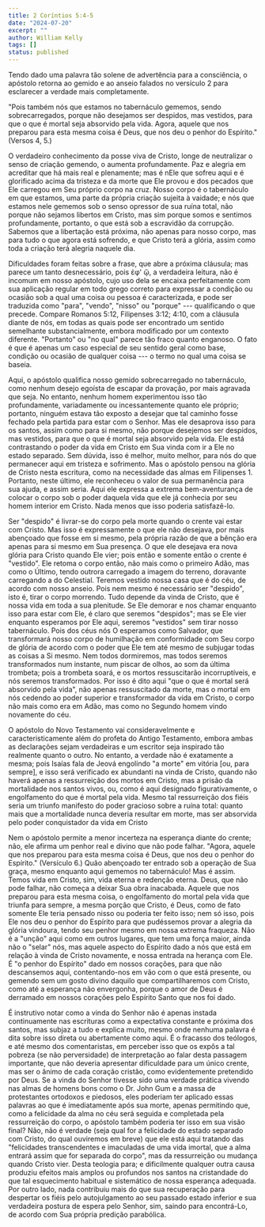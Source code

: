 ```yaml
---
title: 2 Coríntios 5:4-5
date: "2024-07-20"
excerpt: ""
author: William Kelly
tags: []
status: published
---
```


Tendo dado uma palavra tão solene de advertência para a consciência, o
apóstolo retorna ao gemido e ao anseio falados no versículo 2 para
esclarecer a verdade mais completamente.

\"Pois também nós que estamos no tabernáculo gememos, sendo
sobrecarregados, porque não desejamos ser despidos, mas vestidos, para
que o que é mortal seja absorvido pela vida. Agora, aquele que nos
preparou para esta mesma coisa é Deus, que nos deu o penhor do
Espírito.\" (Versos 4, 5.)

O verdadeiro conhecimento da posse viva de Cristo, longe de neutralizar
o senso de criação gemendo, o aumenta profundamente. Paz e alegria em
acreditar que há mais real e plenamente; mas é nEle que sofreu aqui e é
glorificado acima da tristeza e da morte que Ele provou e dos pecados
que Ele carregou em Seu próprio corpo na cruz. Nosso corpo é o
tabernáculo em que estamos, uma parte da própria criação sujeita à
vaidade; e nós que estamos nele gememos sob o senso opressor de sua
ruína total, não porque não sejamos libertos em Cristo, mas sim porque
somos e sentimos profundamente, portanto, o que está sob a escravidão da
corrupção. Sabemos que a libertação está próxima, não apenas para nosso
corpo, mas para tudo o que agora está sofrendo, e que Cristo terá a
glória, assim como toda a criação terá alegria naquele dia.

Dificuldades foram feitas sobre a frase, que abre a próxima cláusula;
mas parece um tanto desnecessário, pois ἐφ' ᾥ, a verdadeira leitura, não
é incomum em nosso apóstolo, cujo uso dela se encaixa perfeitamente com
sua aplicação regular em todo grego correto para expressar a condição ou
ocasião sob a qual uma coisa ou pessoa é caracterizada, e pode ser
traduzida como \"para\", \"vendo\", \"nisso\" ou \"porque\" ---
qualificando o que precede. Compare Romanos 5:12, Filipenses 3:12; 4:10,
com a cláusula diante de nós, em todas as quais pode ser encontrado um
sentido semelhante substancialmente, embora modificado por um contexto
diferente. \"Portanto\" ou \"no qual\" parece tão fraco quanto enganoso.
O fato é que é apenas um caso especial de seu sentido geral como base,
condição ou ocasião de qualquer coisa --- o termo no qual uma coisa se
baseia.

Aqui, o apóstolo qualifica nosso gemido sobrecarregado no tabernáculo,
como nenhum desejo egoísta de escapar da provação, por mais agravada que
seja. No entanto, nenhum homem experimentou isso tão profundamente,
variadamente ou incessantemente quanto ele próprio; portanto, ninguém
estava tão exposto a desejar que tal caminho fosse fechado pela partida
para estar com o Senhor. Mas ele desaprova isso para os santos, assim
como para si mesmo, não porque desejemos ser despidos, mas vestidos,
para que o que é mortal seja absorvido pela vida. Ele está contrastando
o poder da vida em Cristo em Sua vinda com ir a Ele no estado separado.
Sem dúvida, isso é melhor, muito melhor, para nós do que permanecer aqui
em tristeza e sofrimento. Mas o apóstolo pensou na glória de Cristo
nesta escritura, como na necessidade das almas em Filipenses 1.
Portanto, neste último, ele reconheceu o valor de sua permanência para
sua ajuda, e assim seria. Aqui ele expressa a extrema bem-aventurança de
colocar o corpo sob o poder daquela vida que ele já conhecia por seu
homem interior em Cristo. Nada menos que isso poderia satisfazê-lo.

Ser \"despido\" é livrar-se do corpo pela morte quando o crente vai
estar com Cristo. Mas isso é expressamente o que ele não desejava, por
mais abençoado que fosse em si mesmo, pela própria razão de que a bênção
era apenas para si mesmo em Sua presença. O que ele desejava era nova
glória para Cristo quando Ele vier; pois então e somente então o crente
é \"vestido\". Ele retoma o corpo então, não mais como o primeiro Adão,
mas como o Último, tendo outrora carregado a imagem do terreno,
doravante carregando a do Celestial. Teremos vestido nossa casa que é do
céu, de acordo com nosso anseio. Pois nem mesmo é necessário ser
\"despido\", isto é, tirar o corpo morrendo. Tudo depende da vinda de
Cristo, que é nossa vida em toda a sua plenitude. Se Ele demorar e nos
chamar enquanto isso para estar com Ele, é claro que seremos
\"despidos\"; mas se Ele vier enquanto esperamos por Ele aqui, seremos
\"vestidos\" sem tirar nosso tabernáculo. Pois dos céus nós O esperamos
como Salvador, que transformará nosso corpo de humilhação em
conformidade com Seu corpo de glória de acordo com o poder que Ele tem
até mesmo de subjugar todas as coisas a Si mesmo. Nem todos dormiremos,
mas todos seremos transformados num instante, num piscar de olhos, ao
som da última trombeta; pois a trombeta soará, e os mortos ressuscitarão
incorruptíveis, e nós seremos transformados. Por isso é dito aqui \"que
o que é mortal será absorvido pela vida\", não apenas ressuscitado da
morte, mas o mortal em nós cedendo ao poder superior e transformador da
vida em Cristo, o corpo não mais como era em Adão, mas como no Segundo
homem vindo novamente do céu.

O apóstolo do Novo Testamento vai consideravelmente e
caracteristicamente além do profeta do Antigo Testamento, embora ambas
as declarações sejam verdadeiras e um escritor seja inspirado tão
realmente quanto o outro. No entanto, a verdade não é exatamente a
mesma; pois Isaías fala de Jeová engolindo \"a morte\" em vitória \[ou,
para sempre\], e isso será verificado ex abundanti na vinda de Cristo,
quando não haverá apenas a ressurreição dos mortos em Cristo, mas a
prisão da mortalidade nos santos vivos, ou, como é aqui designado
figurativamente, o engolfamento do que é mortal pela vida. Mesmo tal
ressurreição dos fiéis seria um triunfo manifesto do poder gracioso
sobre a ruína total: quanto mais que a mortalidade nunca deveria
resultar em morte, mas ser absorvida pelo poder conquistador da vida em
Cristo

Nem o apóstolo permite a menor incerteza na esperança diante do crente;
não, ele afirma um penhor real e divino que não pode falhar. \"Agora,
aquele que nos preparou para esta mesma coisa é Deus, que nos deu o
penhor do Espírito.\" (Versículo 6.) Quão abençoado ter entrado sob a
operação de Sua graça, mesmo enquanto aqui gememos no tabernáculo! Mas é
assim. Temos vida em Cristo, sim, vida eterna e redenção eterna. Deus,
que não pode falhar, não começa a deixar Sua obra inacabada. Aquele que
nos preparou para esta mesma coisa, o engolfamento do mortal pela vida
que triunfa para sempre, a mesma porção que Cristo, é Deus, como de fato
somente Ele teria pensado nisso ou poderia ter feito isso; nem só isso,
pois Ele nos deu o penhor do Espírito para que pudéssemos provar a
alegria da glória vindoura, tendo seu penhor mesmo em nossa extrema
fraqueza. Não é a \"unção\" aqui como em outros lugares, que tem uma
força maior, ainda não o \"selar\" nós, mas aquele aspecto do Espírito
dado a nós que está em relação à vinda de Cristo novamente, e nossa
entrada na herança com Ele. É \"o penhor do Espírito\" dado em nossos
corações, para que não descansemos aqui, contentando-nos em vão com o
que está presente, ou gemendo sem um gosto divino daquilo que
compartilharemos com Cristo, como até a esperança não envergonha, porque
o amor de Deus é derramado em nossos corações pelo Espírito Santo que
nos foi dado.

É instrutivo notar como a vinda do Senhor não é apenas instada
continuamente nas escrituras como a expectativa constante e próxima dos
santos, mas subjaz a tudo e explica muito, mesmo onde nenhuma palavra é
dita sobre isso direta ou abertamente como aqui. É o fracasso dos
teólogos, e até mesmo dos comentaristas, em perceber isso que os expôs a
tal pobreza (se não perversidade) de interpretação ao falar desta
passagem importante, que não deveria apresentar dificuldade para um
único crente, mas ser o ânimo de cada coração cristão, como
evidentemente pretendido por Deus. Se a vinda do Senhor tivesse sido uma
verdade prática vivendo nas almas de homens bons como o Dr. John Gum e a
massa de protestantes ortodoxos e piedosos, eles poderiam ter aplicado
essas palavras ao que é imediatamente após sua morte, apenas permitindo
que, como a felicidade da alma no céu será seguida e completada pela
ressurreição do corpo, o apóstolo também poderia ter isso em sua visão
final? Não, não é verdade (seja qual for a felicidade do estado separado
com Cristo, do qual ouviremos em breve) que ele está aqui tratando das
\"felicidades transcendentes e imaculadas de uma vida imortal, que a
alma entrará assim que for separada do corpo\", mas da ressurreição ou
mudança quando Cristo vier. Desta teologia para; e dificilmente qualquer
outra causa produziu efeitos mais amplos ou profundos nos santos na
cristandade do que tal esquecimento habitual e sistemático de nossa
esperança adequada. Por outro lado, nada contribuiu mais do que sua
recuperação para despertar os fiéis pelo autojulgamento ao seu passado
estado inferior e sua verdadeira postura de espera pelo Senhor, sim,
saindo para encontrá-Lo, de acordo com Sua própria predição parabólica.

